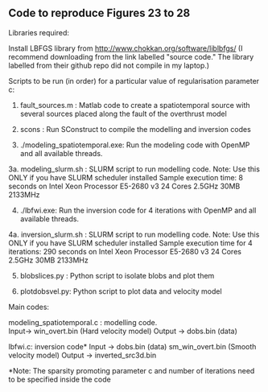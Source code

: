 ## Code to reproduce Figures 23 to 28

Libraries required:

Install LBFGS library from http://www.chokkan.org/software/liblbfgs/ (I recommend downloading from the link labelled "source code." The library labelled from their github repo did not compile in my laptop.)

Scripts to be run (in order) for a particular value of regularisation parameter c:

1. fault_sources.m : Matlab code to create a spatiotemporal source with several sources placed along the fault of the overthrust model

2. scons : Run SConstruct to compile the modelling and inversion codes

3. ./modeling_spatiotemporal.exe: Run the modeling code with OpenMP and all available threads.

3a. modeling_slurm.sh : SLURM script to run modelling code. Note: Use this ONLY if you have SLURM scheduler installed
Sample execution time: 8 seconds on  Intel Xeon Processor E5-2680 v3 24 Cores 2.5GHz 30MB 2133MHz

4. ./lbfwi.exe: Run the inversion code for 4 iterations with OpenMP and all available threads.

4a. inversion_slurm.sh : SLURM script to run modelling code. Note: Use this ONLY if you have SLURM scheduler installed
Sample execution time for 4 iterations: 290 seconds on Intel Xeon Processor E5-2680 v3 24 Cores 2.5GHz 30MB 2133MHz

5. blobslices.py : Python script to isolate blobs and plot them

6. plotdobsvel.py: Python script to plot data and velocity model

Main codes:

modeling_spatiotemporal.c : modelling code.  
Input->  win_overt.bin (Hard velocity model)  Output ->   dobs.bin (data)

lbfwi.c: inversion code*
Input -> dobs.bin (data) sm_win_overt.bin (Smooth velocity model)  Output -> inverted_src3d.bin

*Note: The sparsity promoting parameter c and number of iterations need to be specified inside the code

